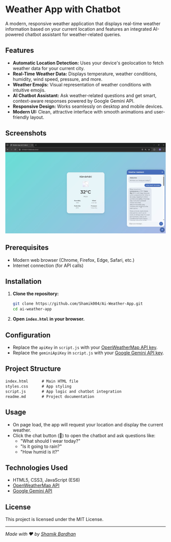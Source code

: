 # Weather App with Chatbot

A modern, responsive weather application that displays real-time weather information based on your current location and features an integrated AI-powered chatbot assistant for weather-related queries.

## Features

- **Automatic Location Detection:** Uses your device's geolocation to fetch weather data for your current city.
- **Real-Time Weather Data:** Displays temperature, weather conditions, humidity, wind speed, pressure, and more.
- **Weather Emojis:** Visual representation of weather conditions with intuitive emojis.
- **AI Chatbot Assistant:** Ask weather-related questions and get smart, context-aware responses powered by Google Gemini API.
- **Responsive Design:** Works seamlessly on desktop and mobile devices.
- **Modern UI:** Clean, attractive interface with smooth animations and user-friendly layout.

## Screenshots

![Weather App Screenshot](image.png) <!-- Add your screenshot if available -->

## Prerequisites

- Modern web browser (Chrome, Firefox, Edge, Safari, etc.)
- Internet connection (for API calls)

## Installation

1. **Clone the repository:**

   ```sh
   git clone https://github.com/Shamik004/Ai-Weather-App.git
   cd ai-weather-app
   ```

2. **Open `index.html` in your browser.**

## Configuration

- Replace the `apiKey` in `script.js` with your [OpenWeatherMap API key](https://openweathermap.org/api).
- Replace the `geminiApiKey` in `script.js` with your [Google Gemini API key](https://aistudio.google.com/app/apikey).

## Project Structure

```text
index.html      # Main HTML file
styles.css      # App styling
script.js       # App logic and chatbot integration
readme.md       # Project documentation
```

## Usage

- On page load, the app will request your location and display the current weather.
- Click the chat button (💬) to open the chatbot and ask questions like:
  - "What should I wear today?"
  - "Is it going to rain?"
  - "How humid is it?"

## Technologies Used

- HTML5, CSS3, JavaScript (ES6)
- [OpenWeatherMap API](https://openweathermap.org/api)
- [Google Gemini API](https://aistudio.google.com/app/apikey)

## License

This project is licensed under the MIT License.

---

*Made with ❤️ by [Shamik Bardhan](https://github.com/yourusername)*
